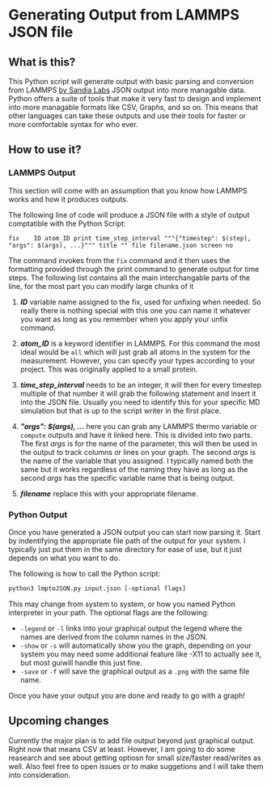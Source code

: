 # Generating Output from LAMMPS JSON file

## What is this?
This Python script will generate output with basic parsing and conversion from LAMMPS [by Sandia Labs](https://www.lammps.org/) JSON output into more managable data. Python offers a suite of tools that make it very fast to design and implement into more managable formats like CSV, Graphs, and so on. This means that other languages can take these outputs and use their tools for faster or more comfortable syntax for who ever. 

## How to use it?

### LAMMPS Output

This section will come with an assumption that you know how LAMMPS works and how it produces outputs.

The following line of code will produce a JSON file with a style of output comptatible with the Python Script:

```
fix    ID atom_ID print time_step_interval """{"timestep": $(step), "args": $(args), ...}""" title "" file filename.json screen no
```

The command invokes from the `fix` command and it then uses the formatting provided through the print command to generate output for time steps. The following list contains all the main interchangable parts of the line, for the most part you can modify large chunks of it

1.    ***ID*** variable name assigned to the fix, used for unfixing when needed. So really there is nothing special with this one you can name it whatever you want as long as you remember when you apply your unfix command.

2.    ***atom_ID*** is a keyword identifier in LAMMPS. For this command the most ideal would be `all` which will just grab all atoms in the system for the measurement. However, you can specify your types according to your project. This was originally applied to a small protein.

3.    ***time_step_interval*** needs to be an integer, it will then for every timestep multiple of that number it will grab the following statement and insert it into the JSON file. Usually you need to identify this for your specific MD simulation but that is up to the script writer in the first place.

4.    ***"args": $(args), ...*** here you can grab any LAMMPS thermo variable or `compute` outputs and have it linked here. This is divided into two parts. The first *args* is for the name of the parameter, this will then be used in the output to track columns or lines on your graph. The second *args* is the name of the variable that you assigned. I typically named both the same but it works regardless of the naming they have as long as the second *args* has the specific variable name that is being output.

5.    ***filename*** replace this with your appropriate filename.

### Python Output

Once you have generated a JSON output you can start now parsing it. Start by indentifying the appropriate file path of the output for your system. I typically just put them in the same directory for ease of use, but it just depends on what you want to do.

The following is how to call the Python script:
```bash
python3 lmptoJSON.py input.json [-optional flags]
```

This may change from system to system, or how you named Python interpreter in your path. The optional flags are the following:

- `-legend` or `-l` links into your graphical output the legend where the names are derived from the column names in the JSON.
- `-show` or `-s` will automatically show you the graph, depending on your system you may need some additional feature like -X11 to actually see it, but most guiwill handle this just fine.
- `-save` or `-f` will save the graphical output as a `.png` with the same file name.

Once you have your output you are done and ready to go with a graph!


## Upcoming changes

Currently the major plan is to add file output beyond just graphical output. Right now that means CSV at least. However, I am going to do some reasearch and see about getting optiosn for small size/faster read/writes as well. Also feel free to open issues or to make suggetions and I will take them into consideration.

